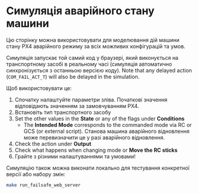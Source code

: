 # Симуляція аварійного стану машини

<Badge type="tip" text="PX4 v1.14" />

Цю сторінку можна використовувати для моделювання дій машини стану PX4 аварійного режиму за всіх можливих конфігурацій та умов.

Симуляція запускає той самий код у браузері, який виконується на транспортному засобі в реальному часі (симуляція автоматично синхронізується з останньою версією коду).
Note that any delayed action (`COM_FAIL_ACT_T`) will also be delayed in the simulation.

Щоб використовувати це:

1. Спочатку налаштуйте параметри зліва.
   Початкові значення відповідають значенням за замовчуванням PX4.
2. Встановіть тип транспортного засобу
3. Set the other values in the **State** or any of the flags under **Conditions**
   - The **Intended Mode** corresponds to the commanded mode via RC or GCS (or external script).
      Станова машина аварійного відновлення може перевизначити це у разі аварійного відновлення.
4. Check the action under **Output**
5. Check what happens when changing mode or **Move the RC sticks**
6. Грайте з різними налаштуваннями та умовами!

Симуляцію також можна виконати локально для тестування конкретної версії або набору змін:

```sh
make run_failsafe_web_server
```

<iframe :src="withBase('/config/failsafe/index.html')" frameborder="0" height="1400px" style="text-align: center; margin-left: -20px; margin-right: -230px;" width="1200"></iframe>

<script setup>
import { withBase } from 'vitepress';
</script>
